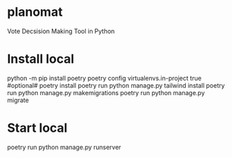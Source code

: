 # planomat
Vote Decsision Making Tool in Python


# Install local
python -m pip install poetry
poetry config virtualenvs.in-project true #optional#
poetry install
poetry run python manage.py tailwind install
poetry run python manage.py makemigrations
poetry run python manage.py migrate

# Start local
poetry run python manage.py runserver
